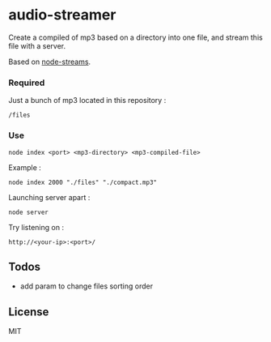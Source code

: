# audio-streamer

Create a compiled of mp3 based on a directory into one file, and stream this file with a server.

Based on [node-streams](https://github.com/qawemlilo/node-streams/blob/master/stream.js).

### Required

Just a bunch of mp3 located in this repository :

```
/files
```

### Use

```
node index <port> <mp3-directory> <mp3-compiled-file>
```

Example :
```
node index 2000 "./files" "./compact.mp3"
```

Launching server apart :

```
node server
```

Try listening on :

```
http://<your-ip>:<port>/
```

## Todos

- add param to change files sorting order

## License

MIT